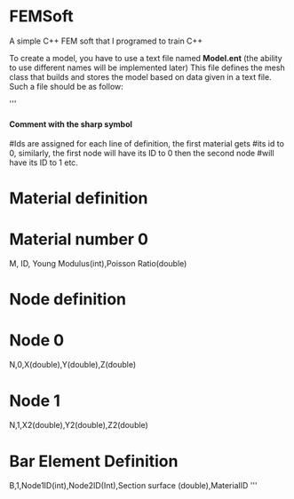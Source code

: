 # FEMSoft
A simple C++ FEM soft that I programed to train C++

To create a model, you have to use a text file named **Model.ent** (the ability to use different names will be implemented later) This file defines the mesh class that builds and stores the model based on data given in a text file. Such a file should be as follow:

'''
#### Comment with  the sharp symbol ####

#Ids are assigned for each line of definition, the first material gets
#its id to 0, similarly, the first node will have its ID to 0 then the second node
#will have its ID to 1 etc.

# Material definition
# Material number 0
M, ID, Young Modulus(int),Poisson Ratio(double)

# Node definition
# Node 0
N,0,X(double),Y(double),Z(double)
# Node 1
N,1,X2(double),Y2(double),Z2(double)

# Bar Element Definition
B,1,Node1ID(int),Node2ID(Int),Section surface (double),MaterialID
'''
